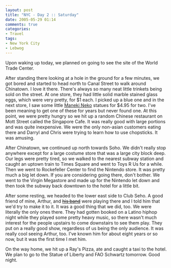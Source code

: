 ```yaml
---
layout: post
title: "NYC - Day 2 :: Saturday"
date: 2005-05-29 01:14
comments: true
categories: 
- Travel
tags:
- New York City
- Lebwog
---
```

Upon waking up today, we planned on going to see the site of the World Trade Center.

<!-- more -->

After standing there looking at a hole in the ground for a few minutes, we got bored and started to head north to Canal Street to walk around Chinatown.  I love it there.  There's always so many neat little trinkets being sold on the street.  At one store, they had little solid marble stained glass eggs, which were very pretty, for $1 each.  I picked up a blue one and in the next store, I saw some little [Maneki Neko](http://en.wikipedia.org/wiki/Lucky_cat "Maneki Neko wikipedia entry") statues for $4.95 for two.  I've been meaning to get one of these for years but never found one.  At this point, we were pretty hungry so we hit up a random Chinese restaurant on Mott Street called the Singapore Cafe.  It was really good with large portions and was quite inexpensive.  We were the only non-asian customers eating there and Darryl and Chris were trying to learn how to use chopsticks.  It was amusing.

After Chinatown, we continued up north towards Soho.  We didn't really stop anywhere except for a large costume store that was a large city block deep.  Our legs were pretty tired, so we walked to the nearest subway station and caught an uptown train to Times Square and went to Toys R Us for a while.  Then we went to Rockefeller Center to find the Nintendo store.  It was pretty much a big let down.  If you are considering going there, don't bother.  We went to the Virgin Megastore and made up for the Nintendo let down and then took the subway back downtown to the hotel for a little bit.

After some resting, we headed to the lower east side to Club Seho.  A good friend of mine, Arthur, and [<strike>his band</strike>](http://www.datura.info "Datura") were playing there and I told him that we'd try to make it to it.  It was a good thing that we did, too.  We were literally the only ones there.  They had gotten booked on a Latino hiphop night while they played some pretty heavy music, so there wasn't much interest for the people upstairs to come downstairs to see them play.  They put on a really good show, regardless of us being the only audience.  It was really cool seeing Arthur, too.  I've known him for about eight years or so now, but it was the first time I met him.

On the way home, we hit up a Ray's Pizza, ate and caught a taxi to the hotel.  We plan to go to the Statue of Liberty and FAO Schwartz tomorrow.  Good night.
